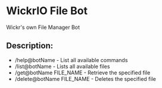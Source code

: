 # WickrIO File Bot

Wickr's own File Manager Bot

## Description:
* /help@botName - List all available commands
* /list@botName - Lists all available files
* /get@botName FILE_NAME - Retrieve the specified file
* /delete@botName FILE_NAME - Deletes the specified file
